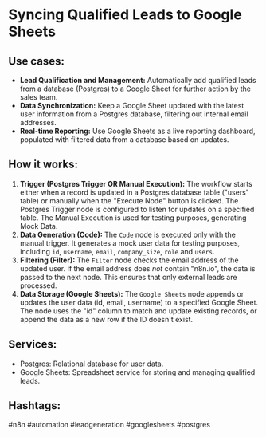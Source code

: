 # Syncing Qualified Leads to Google Sheets

## Use cases:

- **Lead Qualification and Management:** Automatically add qualified leads from a database (Postgres) to a Google Sheet for further action by the sales team.
- **Data Synchronization:** Keep a Google Sheet updated with the latest user information from a Postgres database, filtering out internal email addresses.
- **Real-time Reporting:** Use Google Sheets as a live reporting dashboard, populated with filtered data from a database based on updates.

## How it works:

1.  **Trigger (Postgres Trigger OR Manual Execution):** The workflow starts either when a record is updated in a Postgres database table ("users" table) or manually when the "Execute Node" button is clicked. The Postgres Trigger node is configured to listen for updates on a specified table. The Manual Execution is used for testing purposes, generating Mock Data.
2.  **Data Generation (Code):** The `Code` node is executed only with the manual trigger. It generates a mock user data for testing purposes, including `id`, `username`, `email`, `company_size`, `role` and `users`.
3.  **Filtering (Filter):** The `Filter` node checks the email address of the updated user. If the email address does *not* contain "n8n.io", the data is passed to the next node. This ensures that only external leads are processed.
4.  **Data Storage (Google Sheets):** The `Google Sheets` node appends or updates the user data (id, email, username) to a specified Google Sheet. The node uses the "id" column to match and update existing records, or append the data as a new row if the ID doesn't exist.

## Services:

-   Postgres: Relational database for user data.
-   Google Sheets: Spreadsheet service for storing and managing qualified leads.

## Hashtags:

#n8n #automation #leadgeneration #googlesheets #postgres
